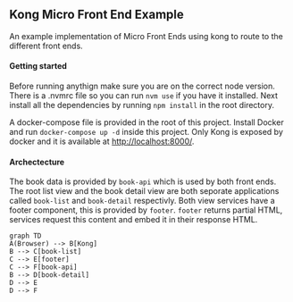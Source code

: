 ## Kong Micro Front End Example
An example implementation of Micro Front Ends using kong to route to the different front ends.

#### Getting started

Before running anythign make sure you are on the correct node version. There is a .nvmrc file so you can run `nvm use` if you have it installed. Next install all the dependencies by running `npm install` in the root directory.

A docker-compose file is provided in the root of this project. Install Docker and run `docker-compose up -d` inside this project. Only Kong is exposed by docker and it is available at <http://localhost:8000/>.

#### Archectecture

The book data is provided by `book-api` which is used by both front ends. The root list view and the book detail view are both seporate applications called `book-list` and `book-detail` respectivly. Both view services have a footer component, this is provided by `footer`. `footer` returns partial HTML, services request this content and embed it in their response HTML.

```mermaid
graph TD
A(Browser) --> B[Kong]
B --> C[book-list]
C --> E[footer]
C --> F[book-api]
B --> D[book-detail]
D --> E
D --> F
```